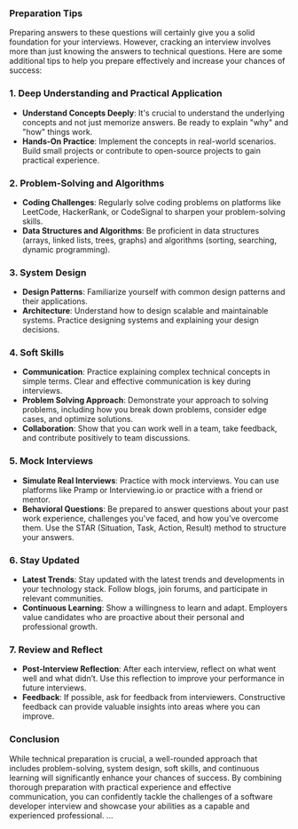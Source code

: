 ### Preparation Tips
Preparing answers to these questions will certainly give you a solid foundation for your interviews. However, cracking an interview involves more than just knowing the answers to technical questions. Here are some additional tips to help you prepare effectively and increase your chances of success:

### 1. Deep Understanding and Practical Application
- **Understand Concepts Deeply**: It's crucial to understand the underlying concepts and not just memorize answers. Be ready to explain "why" and "how" things work.
- **Hands-On Practice**: Implement the concepts in real-world scenarios. Build small projects or contribute to open-source projects to gain practical experience.

### 2. Problem-Solving and Algorithms
- **Coding Challenges**: Regularly solve coding problems on platforms like LeetCode, HackerRank, or CodeSignal to sharpen your problem-solving skills.
- **Data Structures and Algorithms**: Be proficient in data structures (arrays, linked lists, trees, graphs) and algorithms (sorting, searching, dynamic programming).

### 3. System Design
- **Design Patterns**: Familiarize yourself with common design patterns and their applications.
- **Architecture**: Understand how to design scalable and maintainable systems. Practice designing systems and explaining your design decisions.

### 4. Soft Skills
- **Communication**: Practice explaining complex technical concepts in simple terms. Clear and effective communication is key during interviews.
- **Problem Solving Approach**: Demonstrate your approach to solving problems, including how you break down problems, consider edge cases, and optimize solutions.
- **Collaboration**: Show that you can work well in a team, take feedback, and contribute positively to team discussions.

### 5. Mock Interviews
- **Simulate Real Interviews**: Practice with mock interviews. You can use platforms like Pramp or Interviewing.io or practice with a friend or mentor.
- **Behavioral Questions**: Be prepared to answer questions about your past work experience, challenges you've faced, and how you’ve overcome them. Use the STAR (Situation, Task, Action, Result) method to structure your answers.

### 6. Stay Updated
- **Latest Trends**: Stay updated with the latest trends and developments in your technology stack. Follow blogs, join forums, and participate in relevant communities.
- **Continuous Learning**: Show a willingness to learn and adapt. Employers value candidates who are proactive about their personal and professional growth.

### 7. Review and Reflect
- **Post-Interview Reflection**: After each interview, reflect on what went well and what didn’t. Use this reflection to improve your performance in future interviews.
- **Feedback**: If possible, ask for feedback from interviewers. Constructive feedback can provide valuable insights into areas where you can improve.

### Conclusion
While technical preparation is crucial, a well-rounded approach that includes problem-solving, system design, soft skills, and continuous learning will significantly enhance your chances of success. By combining thorough preparation with practical experience and effective communication, you can confidently tackle the challenges of a software developer interview and showcase your abilities as a capable and experienced professional.
...

